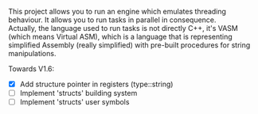 This project allows you to run an engine which emulates threading behaviour. It allows you to run tasks in parallel in consequence.  
Actually, the language used to run tasks is not directly C++, it's VASM (which means Virtual ASM), which is a language that is representing
simplified Assembly (really simplified) with pre-built procedures for string manipulations.

Towards V1.6:
- [x] Add structure pointer in registers (type::string)
- [ ] Implement 'structs' building system
- [ ] Implement 'structs' user symbols